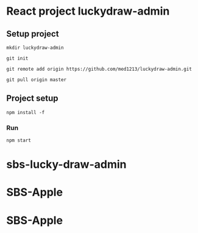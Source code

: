 # React project luckydraw-admin
## Setup project
```
mkdir luckydraw-admin
```
```
git init
```
```
git remote add origin https://github.com/med1213/luckydraw-admin.git
```
```
git pull origin master
```

## Project setup
```
npm install -f
```

### Run
```
npm start
```
# sbs-lucky-draw-admin
# SBS-Apple
# SBS-Apple
